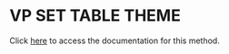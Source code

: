 <!---->
# VP SET TABLE THEME

Click [here](https://developer.4d.com/docs/ViewPro/commands/vp-set-table-theme) to access the documentation for this method.

